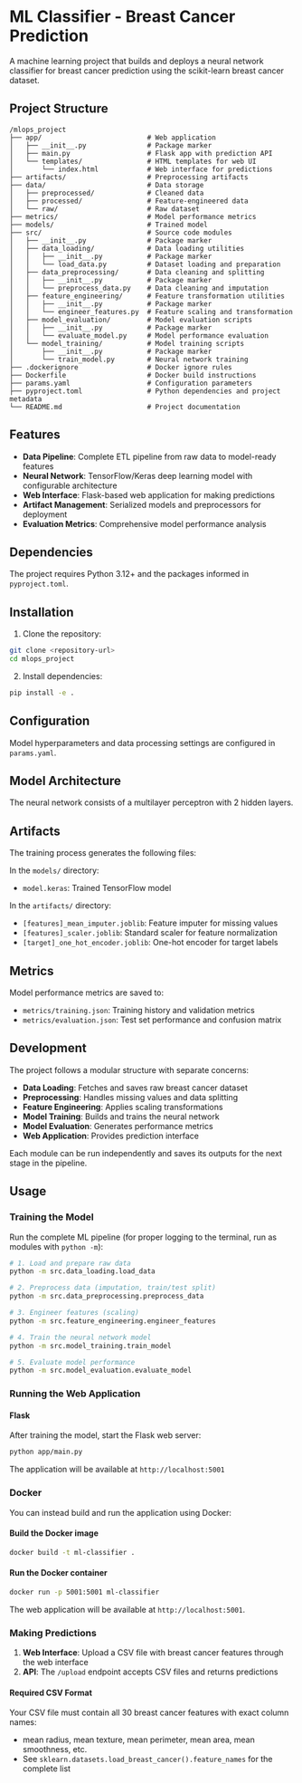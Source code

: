 # ML Classifier - Breast Cancer Prediction

A machine learning project that builds and deploys a neural network classifier for breast cancer prediction using the scikit-learn breast cancer dataset.

## Project Structure

```
/mlops_project
├── app/                          # Web application
│   ├── __init__.py               # Package marker
│   ├── main.py                   # Flask app with prediction API
│   └── templates/                # HTML templates for web UI
│       └── index.html            # Web interface for predictions
├── artifacts/                    # Preprocessing artifacts
├── data/                         # Data storage
│   ├── preprocessed/             # Cleaned data
│   ├── processed/                # Feature-engineered data
│   └── raw/                      # Raw dataset
├── metrics/                      # Model performance metrics
├── models/                       # Trained model
├── src/                          # Source code modules
│   ├── __init__.py               # Package marker
│   ├── data_loading/             # Data loading utilities
│   │   ├── __init__.py           # Package marker
│   │   └── load_data.py          # Dataset loading and preparation
│   ├── data_preprocessing/       # Data cleaning and splitting
│   │   ├── __init__.py           # Package marker
│   │   └── preprocess_data.py    # Data cleaning and imputation
│   ├── feature_engineering/      # Feature transformation utilities
│   │   ├── __init__.py           # Package marker
│   │   └── engineer_features.py  # Feature scaling and transformation
│   ├── model_evaluation/         # Model evaluation scripts
│   │   ├── __init__.py           # Package marker
│   │   └── evaluate_model.py     # Model performance evaluation
│   └── model_training/           # Model training scripts
│       ├── __init__.py           # Package marker
│       └── train_model.py        # Neural network training
├── .dockerignore                 # Docker ignore rules
├── Dockerfile                    # Docker build instructions
├── params.yaml                   # Configuration parameters
├── pyproject.toml                # Python dependencies and project metadata
└── README.md                     # Project documentation
```

## Features

- **Data Pipeline**: Complete ETL pipeline from raw data to model-ready features
- **Neural Network**: TensorFlow/Keras deep learning model with configurable architecture
- **Web Interface**: Flask-based web application for making predictions
- **Artifact Management**: Serialized models and preprocessors for deployment
- **Evaluation Metrics**: Comprehensive model performance analysis

## Dependencies

The project requires Python 3.12+ and the packages informed in `pyproject.toml`.

## Installation

1. Clone the repository:
```bash
git clone <repository-url>
cd mlops_project
```

2. Install dependencies:
```bash
pip install -e .
```

## Configuration

Model hyperparameters and data processing settings are configured in `params.yaml`.

## Model Architecture

The neural network consists of a multilayer perceptron with 2 hidden layers.

## Artifacts

The training process generates the following files:

In the `models/` directory:
- `model.keras`: Trained TensorFlow model

In the `artifacts/` directory:
- `[features]_mean_imputer.joblib`: Feature imputer for missing values
- `[features]_scaler.joblib`: Standard scaler for feature normalization
- `[target]_one_hot_encoder.joblib`: One-hot encoder for target labels

## Metrics

Model performance metrics are saved to:
- `metrics/training.json`: Training history and validation metrics
- `metrics/evaluation.json`: Test set performance and confusion matrix

## Development

The project follows a modular structure with separate concerns:
- **Data Loading**: Fetches and saves raw breast cancer dataset
- **Preprocessing**: Handles missing values and data splitting
- **Feature Engineering**: Applies scaling transformations
- **Model Training**: Builds and trains the neural network
- **Model Evaluation**: Generates performance metrics
- **Web Application**: Provides prediction interface

Each module can be run independently and saves its outputs for the next stage in the pipeline.

## Usage

### Training the Model

Run the complete ML pipeline (for proper logging to the terminal, run as modules with `python -m`):

```bash
# 1. Load and prepare raw data
python -m src.data_loading.load_data

# 2. Preprocess data (imputation, train/test split)
python -m src.data_preprocessing.preprocess_data

# 3. Engineer features (scaling)
python -m src.feature_engineering.engineer_features

# 4. Train the neural network model
python -m src.model_training.train_model

# 5. Evaluate model performance
python -m src.model_evaluation.evaluate_model
```

### Running the Web Application

#### Flask

After training the model, start the Flask web server:

```bash
python app/main.py
```

The application will be available at `http://localhost:5001`

### Docker

You can instead build and run the application using Docker:

#### Build the Docker image

```bash
docker build -t ml-classifier .
```

#### Run the Docker container

```bash
docker run -p 5001:5001 ml-classifier
```

The web application will be available at `http://localhost:5001`.

### Making Predictions

1. **Web Interface**: Upload a CSV file with breast cancer features through the web interface
2. **API**: The `/upload` endpoint accepts CSV files and returns predictions

#### Required CSV Format

Your CSV file must contain all 30 breast cancer features with exact column names:
- mean radius, mean texture, mean perimeter, mean area, mean smoothness, etc.
- See `sklearn.datasets.load_breast_cancer().feature_names` for the complete list
